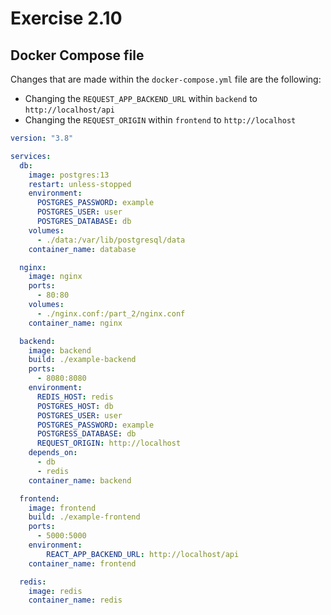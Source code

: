 # Exercise 2.10

## Docker Compose file
Changes that are made within the ``docker-compose.yml`` file are the following:

- Changing the ``REQUEST_APP_BACKEND_URL`` within ``backend`` to ``http://localhost/api``
- Changing the ``REQUEST_ORIGIN`` within ``frontend`` to ``http://localhost``

```yml
version: "3.8"

services:
  db:
    image: postgres:13
    restart: unless-stopped
    environment:
      POSTGRES_PASSWORD: example
      POSTGRES_USER: user
      POSTGRES_DATABASE: db
    volumes:
      - ./data:/var/lib/postgresql/data
    container_name: database

  nginx:
    image: nginx
    ports:
      - 80:80
    volumes:
      - ./nginx.conf:/part_2/nginx.conf
    container_name: nginx

  backend:
    image: backend
    build: ./example-backend
    ports:
      - 8080:8080
    environment:
      REDIS_HOST: redis
      POSTGRES_HOST: db
      POSTGRES_USER: user
      POSTGRES_PASSWORD: example
      POSTGRESS_DATABASE: db
      REQUEST_ORIGIN: http://localhost
    depends_on:
      - db
      - redis
    container_name: backend

  frontend:
    image: frontend
    build: ./example-frontend
    ports:
      - 5000:5000
    environment: 
        REACT_APP_BACKEND_URL: http://localhost/api
    container_name: frontend

  redis:
    image: redis
    container_name: redis
```